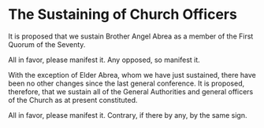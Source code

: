# The Sustaining of Church Officers

It is proposed that we sustain Brother Angel Abrea as a member of the First
Quorum of the Seventy.

All in favor, please manifest it. Any opposed, so manifest it.

With the exception of Elder Abrea, whom we have just sustained, there have
been no other changes since the last general conference. It is proposed,
therefore, that we sustain all of the General Authorities and general officers
of the Church as at present constituted.

All in favor, please manifest it. Contrary, if there by any, by the same sign.

